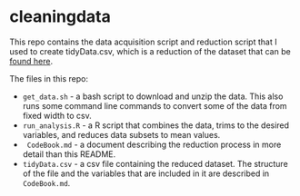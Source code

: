 cleaningdata
============

This repo contains the data acquisition script and reduction script that I used to create tidyData.csv, which is a reduction of the dataset that can be [found here](http://archive.ics.uci.edu/ml/datasets/Human+Activity+Recognition+Using+Smartphones).

The files in this repo: 
  * `get_data.sh` - a bash script to download and unzip the data. This also runs some command line commands to convert some of the data from fixed width to csv.
  * `run_analysis.R` - a R script that combines the data, trims to the desired variables, and reduces data subsets to mean values.
  * ` CodeBook.md` - a document describing the reduction process in more detail than this README.
  * `tidyData.csv` - a csv file containing the reduced dataset. The structure of the file and the variables that are included in it are described in `CodeBook.md`.  
